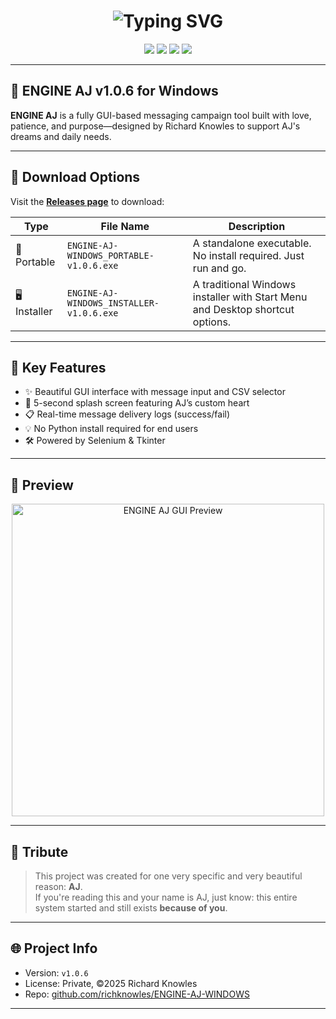 
<h1 align="center">
  <img src="https://readme-typing-svg.demolab.com?font=Fira+Code&size=28&duration=2000&pause=1000&color=F77300&center=true&vCenter=true&width=1000&lines=ENGINE+AJ+for+Windows;Built+for+AJ+with+Love;by+Richard+Knowles" alt="Typing SVG" />
</h1>

<p align="center">
  <img src="https://img.shields.io/github/v/release/richknowles/ENGINE-AJ-WINDOWS?color=%23f7768e&label=version&style=for-the-badge" />
  <img src="https://img.shields.io/github/downloads/richknowles/ENGINE-AJ-WINDOWS/total?color=%23ffac33&style=for-the-badge" />
  <img src="https://img.shields.io/badge/©2025%20Richard%20Knowles-orange?style=for-the-badge&logoColor=white" />
  <img src="https://img.shields.io/github/languages/top/richknowles/ENGINE-AJ-WINDOWS?style=for-the-badge&color=blueviolet" />
</p>

---

## 🚀 ENGINE AJ v1.0.6 for Windows

**ENGINE AJ** is a fully GUI-based messaging campaign tool built with love, patience, and purpose—designed by Richard Knowles to support AJ's dreams and daily needs.

---

## 🔽 Download Options

Visit the **[Releases page](https://github.com/richknowles/ENGINE-AJ-WINDOWS/releases/latest)** to download:

| Type        | File Name                                  | Description                          |
|-------------|--------------------------------------------|--------------------------------------|
| 🧳 Portable | `ENGINE-AJ-WINDOWS_PORTABLE-v1.0.6.exe`     | A standalone executable. No install required. Just run and go. |
| 🖥 Installer | `ENGINE-AJ-WINDOWS_INSTALLER-v1.0.6.exe`    | A traditional Windows installer with Start Menu and Desktop shortcut options. |

---

## 🧠 Key Features

- ✨ Beautiful GUI interface with message input and CSV selector
- 💖 5-second splash screen featuring AJ’s custom heart
- 📋 Real-time message delivery logs (success/fail)
- 💡 No Python install required for end users
- 🛠 Powered by Selenium & Tkinter

---

## 📸 Preview

<p align="center">
  <img src="https://user-images.githubusercontent.com/placeholder/aj_gui_preview.png" width="500" alt="ENGINE AJ GUI Preview"/>
</p>

---

## 👑 Tribute

> This project was created for one very specific and very beautiful reason: **AJ**.  
> If you're reading this and your name is AJ, just know: this entire system started and still exists **because of you**.

---

## 🌐 Project Info

- Version: `v1.0.6`
- License: Private, ©2025 Richard Knowles
- Repo: [github.com/richknowles/ENGINE-AJ-WINDOWS](https://github.com/richknowles/ENGINE-AJ-WINDOWS)

---

